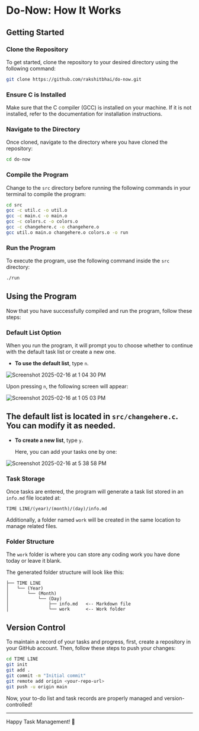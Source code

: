 # Do-Now: How It Works

## Getting Started

### Clone the Repository
To get started, clone the repository to your desired directory using the following command:

```sh
git clone https://github.com/rakshitbhai/do-now.git
```

### Ensure C is Installed
Make sure that the C compiler (GCC) is installed on your machine. If it is not installed, refer to the documentation for installation instructions.

### Navigate to the Directory
Once cloned, navigate to the directory where you have cloned the repository:

```sh
cd do-now
```

### Compile the Program
Change to the `src` directory before running the following commands in your terminal to compile the program:

```sh
cd src
gcc -c util.c -o util.o
gcc -c main.c -o main.o
gcc -c colors.c -o colors.o
gcc -c changehere.c -o changehere.o
gcc util.o main.o changehere.o colors.o -o run
```

### Run the Program
To execute the program, use the following command inside the `src` directory:

```sh
./run
```

## Using the Program
Now that you have successfully compiled and run the program, follow these steps:

### Default List Option
When you run the program, it will prompt you to choose whether to continue with the default task list or create a new one.

- **To use the default list**, type `n`.
  
![Screenshot 2025-02-16 at 1 04 30 PM](https://github.com/user-attachments/assets/3bda30af-8cdf-4e38-96c6-a54daa45fd86)

  
  Upon pressing `n`, the following screen will appear:
  
![Screenshot 2025-02-16 at 1 05 03 PM](https://github.com/user-attachments/assets/2af33340-507c-427f-a24a-18518280c32f)

  
  The default list is located in `src/changehere.c`. You can modify it as needed.
---
- **To create a new list**, type `y`.
  
  Here, you can add your tasks one by one:
  
![Screenshot 2025-02-16 at 5 38 58 PM](https://github.com/user-attachments/assets/607b6c37-3f39-4494-8c7e-a7d128cd246e)

  
### Task Storage
Once tasks are entered, the program will generate a task list stored in an `info.md` file located at:

```
TIME LINE/(year)/(month)/(day)/info.md
```

Additionally, a folder named `work` will be created in the same location to manage related files.

### Folder Structure
The `work` folder is where you can store any coding work you have done today or leave it blank.

The generated folder structure will look like this:

```
├── TIME LINE
│   └── (Year)
│       └── (Month)
│           └── (Day)
│               ├── info.md   <-- Markdown file
│               └── work      <-- Work folder
```

## Version Control
To maintain a record of your tasks and progress, first, create a repository in your GitHub account. Then, follow these steps to push your changes:

```sh
cd TIME LINE
git init
git add .
git commit -m "Initial commit"
git remote add origin <your-repo-url>
git push -u origin main
```

Now, your to-do list and task records are properly managed and version-controlled!

---

Happy Task Management! 🎯

